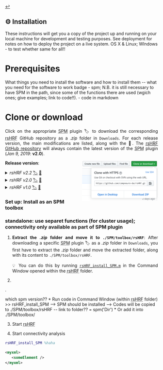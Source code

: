 <a href="https://github.com/compneuro-da/rsHRF/blob/update/README.md#table-of-contents">:leftwards_arrow_with_hook:</a> <br>

⚙️ Installation
----

These instructions will get you a copy of the project up and running on your local machine for development and testing purposes. See deployment for notes on how to deploy the project on a live system. OS X & Linux; WIndows - to test whether same for all!!

# Prerequisites
What things you need to install the software and how to install them -- what you need for the software to work
badge - spm; 
N.B. it is still necessary to have SPM in the path, since some of the functions there are used (wgich ones; give examples; link to code!!). - code in markdown

# Clone or download

<p align="justify">Click on the appropriate <abbr title="statistical parametric mapping">SPM</abbr> plugin <a title="release version">🏷</a> to download the corresponding <abbr title="resting-state hemodynamic response function">rsHRF</abbr> GitHub repository as a <i>.zip</i> folder in <code>Downloads</code>. For each release version, the main modifications are listed, along with the <a title="version history">📅</a>. The <a href="https://github.com/compneuro-da/rsHRF"><abbr title="resting-state hemodynamic response function">rsHRF</abbr> GitHub repository</a> will always contain the latest version of the <abbr title="statistical parametric mapping">SPM</abbr> plugin (<i>Jan 9, 2019</i>: <b>v2.0</b>).</p> 

<img align="right" src="https://github.com/compneuro-da/rsHRF/blob/update/img/download_01.png" alt="Download" width="250"/>


<b>Release version</b>: 

<details><summary><i>rsHRF v2.2</i> <a href="">🏷</a> <a href="">📅</a></summary>
<br>

```diff
!  Main modifications (M):  
``` 

<!--
* <p align="justify"><b>sFIR</b>: </p>
* <p align="justify"><b>regularization</b>: </p> -->
<br>

</details>

<details><summary><i>rsHRF v2.0</i> <a href="https://github.com/compneuro-da/rsHRF/archive/v2.0.zip">🏷</a> <a href="https://github.com/sofievdbos/rsHRF/wiki/01.-History-and-Development:-MATLAB-(standalone-and-SPM-plugin)#v2.0">📅</a></summary>
<br>

```diff
!  Main modifications (M):  
``` 

<!--
Two types of connectivity analyses have been added to the processing pipeline: 

* <p align="justify"><b>functional connectivity</b>: functional connectivity analyses have been added to the processing pipeline, including the Pearson and Spearman correlation.</p>
* <p align="justify"><b>effective connectivity</b>: effective connectivity analyses have been added to the processing pipeline; more specifically the Pairwise/Conditional/Partially Conditioned Granger causality methods.</p> -->
<br>

</details>

<details><summary><i>rsHRF v1.0</i> <a href="https://github.com/compneuro-da/rsHRF/archive/v1.0.zip">🏷</a> <a href="https://github.com/sofievdbos/rsHRF/wiki/01.-History-and-Development:-MATLAB-(standalone-and-SPM-plugin)#v1.0">📅</a></summary>
<br>

```diff
!  Main modifications (M):  
``` 

* <p align="justify"><b>outlier removal</b>: outliers based on the <abbr title="resting-state hemodynamic response function">rsHRF</abbr> <abbr title="response height">RH</abbr> can be deleted and interpolated accordingly by respectively using <a href="https://github.com/compneuro-da/rsHRF/blob/master/deleteoutliers.m"><code>deleteoutliers.m</code></a> and <a href="https://github.com/compneuro-da/rsHRF/blob/master/inpaint_nans3.m"><code>inpaint_nans3.m</code></a>; the output files will then contain the <abbr title="OutLier ReMoval"><i>Olrm</i></abbr> abbreviation. Outlier removal is only legit when conducting a whole-brain analysis.</p>
* <p align="justify"><b>local peak detection</b>: the parameter used for local peak detection (<code>localK</code>) has been modified with its value depending on the <abbr title="repetition time">TR</abbr>.</p>
* <p align="justify"><b>global parameter modification</b>: some global parameters such as the interpolation method for outlier removal, can be adapted in <a href="https://github.com/compneuro-da/rsHRF/blob/master/wgr_rsHRF_global_para.m"><code>wgr_rsHRF_global_para.m</code></a>.</p>
* <p align="justify"><b><abbr title="resting-state hemodynamic response function">rsHRF</abbr> estimation method</b>: the <abbr title="resting-state hemodynamic response function">rsHRF</abbr> estimation method can be set to either <a href="https://github.com/compneuro-da/rsHRF/blob/master/wgr_rshrf_estimation_canonhrf2dd_par2.m"><abbr title="canonical HRF with its delay and dispersion derivatives"><i>canon2dd</i></abbr></a> or <a href="https://github.com/compneuro-da/rsHRF/blob/master/wgr_rsHRF_FIR.m"><abbr title="smoothed Finite Impulse Response basis functions"><i>(s)FIR</i></abbr></a>.</p>
<br>

</details>

### Set up: Install as an SPM toolbox
### standalone: use separet functions (for cluster usage); connectivity only available as part of SPM plugin 

1. <p align="justify"> <b>Extract the <i>.zip</i> folder and move it to <code>./SPM/toolbox/rsHRF</code></b>: After downloading a specific <abbr title="statistical parametric mapping">SPM</abbr> plugin <a title="release version">🏷</a> as a <i>.zip</i> folder in <code>Downloads</code>, you first have to extract the <i>.zip</i> folder and move the extracted folder, along with its content to <code>./SPM/toolbox/rsHRF</code>. <br><br> 💡 You can do this by running <a href="https://github.com/compneuro-da/rsHRF/blob/master/rsHRF_install_SPM.m" title="rsHRF_install_SPM.m"><code>rsHRF_install_SPM.m</code></a> in the Command Window opened within the <abbr title="resting-state hemodynamic response function">rsHRF</abbr> folder. 

2. 
<!--
1. Extract all
2. to spm tooloxes
3. open matlab
4. in command line
-->

.

which spm version?? 
    * Run code in Command Window (within <abbr title="resting-state hemodynamic response function">rsHRF</abbr> folder)
      >> rsHRF_install_SPM
       --> SPM should be installed
       --> Codes will be copied to ./SPM/toolbox/rsHRF -- link to folder?? 
			             = spm('Dir')
    * Or add it into ./SPM/toolbox/

3. Start <abbr title="resting-state hemodynamic response function">rsHRF</abbr>

4. Start connectivity analysis


```matlab
rsHRF_install_SPM %haha
```

```xml
<myxml>
   <someElement />  
</myxml>
```
